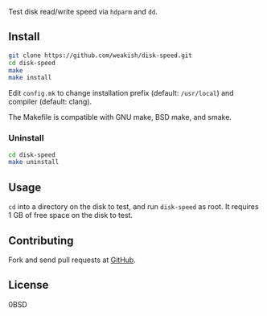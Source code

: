 Test disk read/write speed via `hdparm` and `dd`.

## Install

```sh
git clone https://github.com/weakish/disk-speed.git
cd disk-speed
make
make install
```

Edit `config.mk` to change installation prefix (default: `/usr/local`) and compiler (default: clang).

The Makefile is compatible with GNU make, BSD make, and smake.

### Uninstall

```sh
cd disk-speed
make uninstall
```

## Usage

`cd` into a directory on the disk to test,
and run `disk-speed` as root.
It requires 1 GB of free space on the disk to test.

## Contributing

Fork and send pull requests at [GitHub](https://github.com/weakish/disk-speed/).

## License

0BSD
